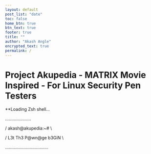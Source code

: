 ```yaml
---
layout: default
post_list: "date"
toc: false
home_btn: true
btn_text: true
footer: true
title: ""
author: "Akash Angle"
encrypted_text: true
permalink: /
---
```


# Project Akupedia - MATRIX Movie Inspired - For Linux Security Pen Testers

**Loading Zsh shell...

   .....................
                                  
 /    akash@akupedia:~#   \
                       
/   L3t Th3 P@wn@ge b3GiN   \       
                             
...................................              

